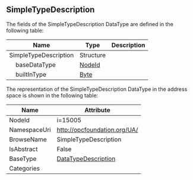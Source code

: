 <!-- datatype -->
## SimpleTypeDescription
  
<!-- end of description -->
The fields of the SimpleTypeDescription DataType are defined in the following table:  

|Name|Type|Description|
|---|---|---|
|SimpleTypeDescription|Structure||
|&nbsp;&nbsp;&nbsp;&nbsp;baseDataType|[NodeId](../../DataTypes/NodeId/readme.md)||
|&nbsp;&nbsp;&nbsp;&nbsp;builtInType|[Byte](../../DataTypes/Byte/readme.md)||

The representation of the SimpleTypeDescription DataType in the address space is shown in the following table:  

|Name|Attribute|
|---|---|
|NodeId|i=15005|
|NamespaceUri|http://opcfoundation.org/UA/|
|BrowseName|SimpleTypeDescription|
|IsAbstract|False|
|BaseType|[DataTypeDescription](../../DataTypes/DataTypeDescription/readme.md)|
|Categories||

